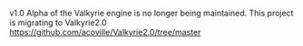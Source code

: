 v1.0 Alpha of the Valkyrie engine is no longer being maintained. This project is migrating to Valkyrie2.0 
https://github.com/acoville/Valkyrie2.0/tree/master

